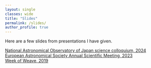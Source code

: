 ```yaml
---
layout: single
classes: wide
title: "Slides"
permalink: /slides/
author_profile: true
---
```


Here are a few slides from presentations I have given.

[National Astronomical Observatory of Japan science colloquium, 2024](/NAOJ_2024/)\
[European Astronomical Society Annual Scientific Meeting, 2023](/EAS_2023/)\
[Week of Weave, 2019](/WoW_2019/)


